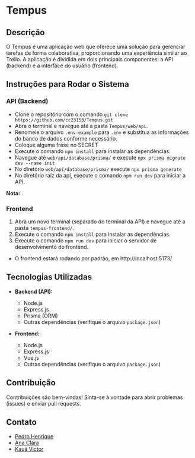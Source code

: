# Tempus

## Descrição

O Tempus é uma aplicação web que oferece uma solução para gerenciar tarefas de forma colaborativa, proporcionando uma experiência similar ao Trello. A aplicação é dividida em dois principais componentes: a API (backend) e a interface do usuário (frontend).

## Instruções para Rodar o Sistema

### API (Backend)
* Clone o repositório com o comando `git clone https://github.com/cc23153/Tempus.git`
* Abra o terminal e navegue até a pasta `Tempus/web/api`.
* Renomeie o arquivo `.env-example` para `.env` e substitua as informações do banco de dados conforme necessário.
* Coloque alguma frase no SECRET
* Execute o comando `npm install` para instalar as dependências.
* Navegue até `web/api/database/prisma/` e execute `npx prisma migrate dev --name init`
* No diretório `web/api/database/prisma/` execute `npx prisma generate`
* No diretório raíz da api, execute o comando `npm run dev` para iniciar a API.

**Nota:** .

### Frontend

1. Abra um novo terminal (separado do terminal da API) e navegue até a pasta `tempus-frontend/`.
2. Execute o comando `npm install` para instalar as dependências.
3. Execute o comando `npm run dev` para iniciar o servidor de desenvolvimento do frontend.
* O frontend estará rodando por padrão, em http://localhost:5173/

## Tecnologias Utilizadas

- **Backend (API):**
  - Node.js
  - Express.js
  - Prisma (ORM)
  - Outras dependências (verifique o arquivo `package.json`)

- **Frontend:**
  - Node.js
  - Express.js
  - Vue.js
  - Outras dependências (verifique o arquivo `package.json`)

## Contribuição

Contribuições são bem-vindas! Sinta-se à vontade para abrir problemas (issues) e enviar pull requests.

## Contato

- [Pedro Henrique](mailto:zBl4ckDev@protonmail.com)
- [Ana Clara](mailto:cc23122@g.unicamp.br)
- [Kauã Victor](mailto:cc23142@g.unicamp.br)